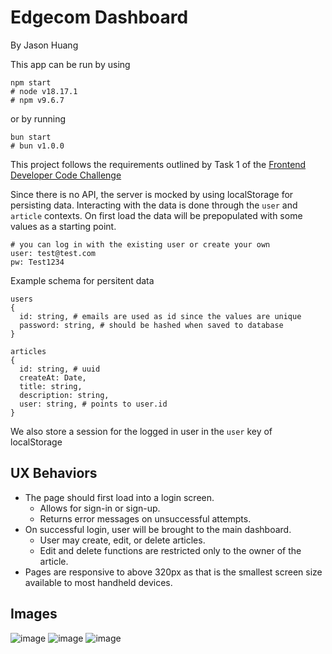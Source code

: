 # Edgecom Dashboard

By Jason Huang

This app can be run by using

```
npm start
# node v18.17.1
# npm v9.6.7
```

or by running

```
bun start
# bun v1.0.0
```

This project follows the requirements outlined by Task 1 of the [Frontend Developer Code Challenge](https://docs.google.com/document/d/1dEjzU6cdnwOX66y6h8REi8U5JrFZk-AAAKHNLyGugJ4/preview#heading=h.7f54bdsamfhu)

Since there is no API, the server is mocked by using localStorage for persisting data.
Interacting with the data is done through the `user` and `article` contexts. On first load the data will be prepopulated with some values as a starting point.

```
# you can log in with the existing user or create your own
user: test@test.com
pw: Test1234
```

Example schema for persitent data

```
users
{
  id: string, # emails are used as id since the values are unique
  password: string, # should be hashed when saved to database
}
```

```
articles
{
  id: string, # uuid
  createAt: Date,
  title: string,
  description: string,
  user: string, # points to user.id
}
```

We also store a session for the logged in user in the `user` key of localStorage

## UX Behaviors

- The page should first load into a login screen.
  - Allows for sign-in or sign-up.
  - Returns error messages on unsuccessful attempts.
- On successful login, user will be brought to the main dashboard.
  - User may create, edit, or delete articles.
  - Edit and delete functions are restricted only to the owner of the article.
- Pages are responsive to above 320px as that is the smallest screen size available to most handheld devices.

## Images
![image](https://github.com/JayTLH/edgecom-dashboard/assets/53625509/34bd2340-2b85-44c2-a16c-f22966ef6fbe)
![image](https://github.com/JayTLH/edgecom-dashboard/assets/53625509/d47a3d4e-f37f-4ef5-8f31-b047f4418ae3)
![image](https://github.com/JayTLH/edgecom-dashboard/assets/53625509/8d7425bc-c161-46f5-af5f-a88974be777b)

